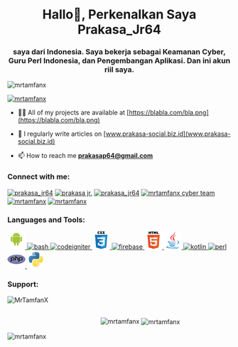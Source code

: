 

<h1 align="center">Hallo🤝, Perkenalkan Saya Prakasa_Jr64</h1>
<h3 align="center">saya dari Indonesia. Saya bekerja sebagai Keamanan Cyber, Guru Perl Indonesia, dan Pengembangan Aplikasi. Dan ini akun riil saya.</h3>

<p align="left"> <img src="https://komarev.com/ghpvc/?username=mrtamfanx&label=Profile%20views&color=0e75b6&style=flat" alt="mrtamfanx" /> </p>

<p align="left"> <a href="https://github.com/ryo-ma/github-profile-trophy"><img src="https://github-profile-trophy.vercel.app/?username=mrtamfanx" alt="mrtamfanx" /></a> </p>

- 👨‍💻 All of my projects are available at [https://blabla.com/bla.png](https://blabla.com/bla.png)

- 📝 I regularly write articles on [www.prakasa-social.biz.id](www.prakasa-social.biz.id)

- 📫 How to reach me **prakasap64@gmail.com**

<h3 align="left">Connect with me:</h3>
<p align="left">
<a href="https://stackoverflow.com/users/prakasa_jr64" target="blank"><img align="center" src="https://cdn.jsdelivr.net/npm/simple-icons@3.0.1/icons/stackoverflow.svg" alt="prakasa_jr64" height="30" width="40" /></a>
<a href="https://fb.com/prakasa jr." target="blank"><img align="center" src="https://cdn.jsdelivr.net/npm/simple-icons@3.0.1/icons/facebook.svg" alt="prakasa jr." height="30" width="40" /></a>
<a href="https://instagram.com/prakasa_jr64" target="blank"><img align="center" src="https://cdn.jsdelivr.net/npm/simple-icons@3.0.1/icons/instagram.svg" alt="prakasa_jr64" height="30" width="40" /></a>
<a href="https://www.youtube.com/c/mrtamfanx cyber team" target="blank"><img align="center" src="https://cdn.jsdelivr.net/npm/simple-icons@3.0.1/icons/youtube.svg" alt="mrtamfanx cyber team" height="30" width="40" /></a>
<a href="https://www.hackerrank.com/mrtamfanx" target="blank"><img align="center" src="https://cdn.jsdelivr.net/npm/simple-icons@3.0.1/icons/hackerrank.svg" alt="mrtamfanx" height="30" width="40" /></a>
<a href="https://www.topcoder.com/members/mrtamfanx" target="blank"><img align="center" src="https://cdn.jsdelivr.net/npm/simple-icons@3.0.1/icons/topcoder.svg" alt="mrtamfanx" height="30" width="40" /></a>
</p>

<h3 align="left">Languages and Tools:</h3>
<p align="left"> <a href="https://developer.android.com" target="_blank"> <img src="https://raw.githubusercontent.com/devicons/devicon/master/icons/android/android-original-wordmark.svg" alt="android" width="40" height="40"/> </a> <a href="https://www.gnu.org/software/bash/" target="_blank"> <img src="https://www.vectorlogo.zone/logos/gnu_bash/gnu_bash-icon.svg" alt="bash" width="40" height="40"/> </a> <a href="https://codeigniter.com" target="_blank"> <img src="https://cdn.worldvectorlogo.com/logos/codeigniter.svg" alt="codeigniter" width="40" height="40"/> </a> <a href="https://www.w3schools.com/css/" target="_blank"> <img src="https://raw.githubusercontent.com/devicons/devicon/master/icons/css3/css3-original-wordmark.svg" alt="css3" width="40" height="40"/> </a> <a href="https://firebase.google.com/" target="_blank"> <img src="https://www.vectorlogo.zone/logos/firebase/firebase-icon.svg" alt="firebase" width="40" height="40"/> </a> <a href="https://www.w3.org/html/" target="_blank"> <img src="https://raw.githubusercontent.com/devicons/devicon/master/icons/html5/html5-original-wordmark.svg" alt="html5" width="40" height="40"/> </a> <a href="https://www.java.com" target="_blank"> <img src="https://raw.githubusercontent.com/devicons/devicon/master/icons/java/java-original.svg" alt="java" width="40" height="40"/> </a> <a href="https://kotlinlang.org" target="_blank"> <img src="https://www.vectorlogo.zone/logos/kotlinlang/kotlinlang-icon.svg" alt="kotlin" width="40" height="40"/> </a> <a href="https://www.perl.org/" target="_blank"> <img src="https://api.iconify.design/logos-perl.svg" alt="perl" width="40" height="40"/> </a> <a href="https://www.php.net" target="_blank"> <img src="https://raw.githubusercontent.com/devicons/devicon/master/icons/php/php-original.svg" alt="php" width="40" height="40"/> </a> <a href="https://www.python.org" target="_blank"> <img src="https://raw.githubusercontent.com/devicons/devicon/master/icons/python/python-original.svg" alt="python" width="40" height="40"/> </a> </p>

<h3 align="left">Support:</h3>
<p><a href="https://www.buymeacoffee.com/MrTamfanX"> <img align="left" src="https://cdn.buymeacoffee.com/buttons/v2/default-yellow.png" height="50" width="210" alt="MrTamfanX" /></a></p><br><br>

<p><img align="left" src="https://github-readme-stats.vercel.app/api/top-langs?username=mrtamfanx&show_icons=true&locale=en&layout=compact" alt="mrtamfanx" /></p>

<p>&nbsp;<img align="center" src="https://github-readme-stats.vercel.app/api?username=mrtamfanx&show_icons=true&locale=en" alt="mrtamfanx" /></p>

<p><img align="center" src="https://github-readme-streak-stats.herokuapp.com/?user=mrtamfanx&" alt="mrtamfanx" /></p>
